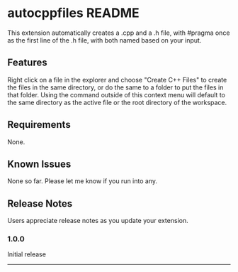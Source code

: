 # autocppfiles README

This extension automatically creates a .cpp and a .h file, with #pragma once as the first line of the .h file, with both named based on your input.

## Features

Right click on a file in the explorer and choose "Create C++ Files" to create the files in the same directory, or do the same to a folder to put the files in that folder. Using the command outside of this context menu will default to the same directory as the active file or the root directory of the workspace.

## Requirements

None.

## Known Issues

None so far. Please let me know if you run into any.

## Release Notes

Users appreciate release notes as you update your extension.

### 1.0.0

Initial release

-----------------------------------------------------------------------------------------------------------
